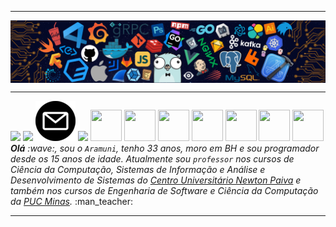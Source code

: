 <!--- Olá, esse é meu leiame, fique à vontade para utilizá-lo como quiser! -->

-----

<div>
<img align="center" alt="Header" src="https://github.com/viniciomorais66/viniciomorais66/blob/main/img/header.png?raw=true"/>
</div>

-----

<div alinhar="centro">
<tabela>
<tr>
 <td alinhar="center" colspan="11"></td>
</tr>
<tr>
<td><a href="https://github.com/viniciomorais66" target="_blank"><img src="https://github.com/viniciomorais66/viniciomorais66/blob/main/img/github5.png ?raw=true" largura="50px" altura="50px"/></a>
</td>
<td><a href="https://replit.com/@aramuni"><img src="https://github.com/viniciomorais66/viniciomorais66/blob/main/img/replit3.svg?raw=true "largura="50px" altura="50px"/></a>
</td>
<td><a href="mailto:viniciomorais66@gmail.com" target="_blank"><img src="https://github.com/viniciomorais66/viniciomorais66/blob/main/img/email64.png?raw =true" largura="50px" altura="50px"/></a>
</td>
<td><a href="https://wa.me/5531980402103" target="_blank"><img src="https://github.com/viniciomorais66/viniciomorais66/blob/main/img/wpp2.png ?raw=true" largura="50px" altura="50px"/></a>
</td>
<td><a href="https://www.instagram.com/viniciomorais66/" target="_blank"><img src="https://github.com/viniciomorais66/viniciomorais66/blob/main/img/ insta2.png?raw=true" width="50px" height="50px"/></a>
</td>
<td><a href="https://www.linkedin.com/in/viniciomorais66/" target="_blank"><img src="https://github.com/viniciomorais66/viniciomorais66/blob/main/ img/linkedin2.png?raw=true" width="50px" height="50px"/></a>
</td>
<td><a href="http://lattes.cnpq.br/1208427665892059" target="_blank"><img src="https://github.com/viniciomorais66/viniciomorais66/blob/main/img/lattes2 .png?raw=true" width="50px" height="50px"/></a>
</td>
<!--<td><a href="https://slack.com/app_redirect?channel=UVD9N6VCL"><img src="https://github.com/viniciomorais66/viniciomorais66/blob/main/img/ folga.png?raw=true" width="50px" height="50px"/></a>
</td>-->
<td><a href="https://discordapp.com/users/959151773728251914" target="_blank"><img src="https://github.com/viniciomorais66/viniciomorais66/blob/main/img/discord2 .png?raw=true" width="50px" height="50px"/></a>
</td>
<td><a href="https://www.skoob.com.br/perfil/Aramuni" target="_blank"><img src="https://github.com/viniciomorais66/viniciomorais66/blob/main /img/skoob2.png?raw=true" width="50px" height="50px"/></a>
</td>
<td><a href="https://scholar.google.com.br/citations?user=OARYxSYAAAAJ&hl=pt-BR&oi=ao" target="_blank"><img src="https://github.com /viniciomorais66/viniciomorais66/blob/main/img/scholar2.png?raw=true" width="50px" height="50px"/></a>
</td>
<td><a href="https://calendly.com/aramuni/" target="_blank"><img src="https://github.com/viniciomorais66/viniciomorais66/blob/main/img/calendar2. png?raw=true" width="50px" height="50px"/></a>
</td>
</tr>
<tr>
 <td alinhar="center" colspan="11"></td>
</tr>
</tabela>

</div>
<div alinhar="justificar">
<i><b>Olá</b> :wave:, sou o <code>Aramuni</code>, tenho 33 anos, moro em BH e sou programador desde os 15 anos de idade. Atualmente sou <code>professor</code> nos cursos de Ciência da Computação, Sistemas de Informação e Análise e Desenvolvimento de Sistemas do <a href="https://newtonpaiva.br/" target="_blank">Centro Universitário Newton Paiva</a> e também nos cursos de Engenharia de Software e Ciência da Computação da <a href="https://www.pucminas.br/" target="_blank">PUC Minas</a>.</i > :man_teacher:<br />
</div>

-----
